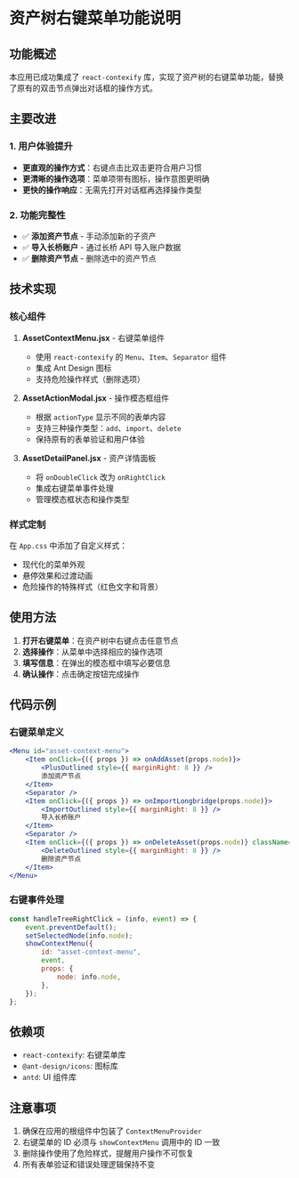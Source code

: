 # 资产树右键菜单功能说明

## 功能概述

本应用已成功集成了 `react-contexify` 库，实现了资产树的右键菜单功能，替换了原有的双击节点弹出对话框的操作方式。

## 主要改进

### 1. 用户体验提升
- **更直观的操作方式**：右键点击比双击更符合用户习惯
- **更清晰的操作选项**：菜单项带有图标，操作意图更明确
- **更快的操作响应**：无需先打开对话框再选择操作类型

### 2. 功能完整性
- ✅ **添加资产节点** - 手动添加新的子资产
- ✅ **导入长桥账户** - 通过长桥 API 导入账户数据  
- ✅ **删除资产节点** - 删除选中的资产节点

## 技术实现

### 核心组件

1. **AssetContextMenu.jsx** - 右键菜单组件
   - 使用 `react-contexify` 的 `Menu`、`Item`、`Separator` 组件
   - 集成 Ant Design 图标
   - 支持危险操作样式（删除选项）

2. **AssetActionModal.jsx** - 操作模态框组件
   - 根据 `actionType` 显示不同的表单内容
   - 支持三种操作类型：`add`、`import`、`delete`
   - 保持原有的表单验证和用户体验

3. **AssetDetailPanel.jsx** - 资产详情面板
   - 将 `onDoubleClick` 改为 `onRightClick`
   - 集成右键菜单事件处理
   - 管理模态框状态和操作类型

### 样式定制

在 `App.css` 中添加了自定义样式：
- 现代化的菜单外观
- 悬停效果和过渡动画
- 危险操作的特殊样式（红色文字和背景）

## 使用方法

1. **打开右键菜单**：在资产树中右键点击任意节点
2. **选择操作**：从菜单中选择相应的操作选项
3. **填写信息**：在弹出的模态框中填写必要信息
4. **确认操作**：点击确定按钮完成操作

## 代码示例

### 右键菜单定义
```jsx
<Menu id="asset-context-menu">
    <Item onClick={({ props }) => onAddAsset(props.node)}>
        <PlusOutlined style={{ marginRight: 8 }} />
        添加资产节点
    </Item>
    <Separator />
    <Item onClick={({ props }) => onImportLongbridge(props.node)}>
        <ImportOutlined style={{ marginRight: 8 }} />
        导入长桥账户
    </Item>
    <Separator />
    <Item onClick={({ props }) => onDeleteAsset(props.node)} className="react-contexify__item--danger">
        <DeleteOutlined style={{ marginRight: 8 }} />
        删除资产节点
    </Item>
</Menu>
```

### 右键事件处理
```jsx
const handleTreeRightClick = (info, event) => {
    event.preventDefault();
    setSelectedNode(info.node);
    showContextMenu({
        id: "asset-context-menu",
        event,
        props: {
            node: info.node,
        },
    });
};
```

## 依赖项

- `react-contexify`: 右键菜单库
- `@ant-design/icons`: 图标库
- `antd`: UI 组件库

## 注意事项

1. 确保在应用的根组件中包装了 `ContextMenuProvider`
2. 右键菜单的 ID 必须与 `showContextMenu` 调用中的 ID 一致
3. 删除操作使用了危险样式，提醒用户操作不可恢复
4. 所有表单验证和错误处理逻辑保持不变 